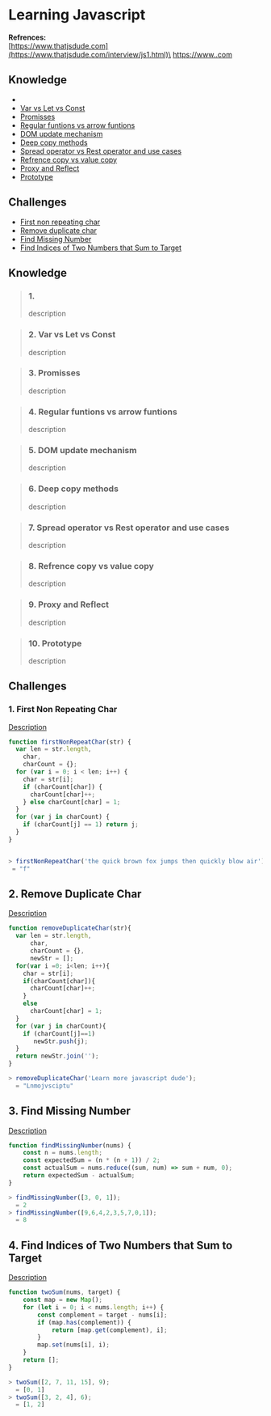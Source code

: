 # Learning Javascript
**Refrences:** \
[https://www.thatjsdude.com](https://www.thatjsdude.com/interview/js1.html)\
[https://www..com](https://www..com)

## Knowledge
- [](#1-)
- [Var vs Let vs Const](#2-var-vs-let-vs-const)
- [Promisses](#3-promisses)
- [Regular funtions vs arrow funtions](#4-regular-funtions-vs-arrow-funtions)
- [DOM update mechanism](#5-dom-update-mechanism)
- [Deep copy methods](#6-deep-copy-methods)
- [Spread operator vs Rest operator and use cases](#7-spread-operator-vs-rest-operator-and-use-cases)
- [Refrence copy vs value copy](#8-refrence-copy-vs-value-copy)
- [Proxy and Reflect](#9-proxy-and-reflect)
- [Prototype](#10-prototype)


## Challenges
- [First non repeating char](#1-first-non-repeating-char)
- [Remove duplicate char](#2-remove-duplicate-char)
- [Find Missing Number](#3-find-missing-number)
- [Find Indices of Two Numbers that Sum to Target](#4-find-indices-of-two-numbers-that-sum-to-target)

## Knowledge

> ### 1. 
> description

> ### 2. Var vs Let vs Const
> description

> ### 3. Promisses
> description

> ### 4. Regular funtions vs arrow funtions
> description

> ### 5. DOM update mechanism
> description

>### 6. Deep copy methods
> description

>### 7. Spread operator vs Rest operator and use cases
> description

>### 8. Refrence copy vs value copy
> description

>### 9. Proxy and Reflect
> description

>### 10. Prototype
> description

## Challenges

### 1. First Non Repeating Char
[Description](descriptions.md)
```js
function firstNonRepeatChar(str) {
  var len = str.length,
    char,
    charCount = {};
  for (var i = 0; i < len; i++) {
    char = str[i];
    if (charCount[char]) {
      charCount[char]++;
    } else charCount[char] = 1;
  }
  for (var j in charCount) {
    if (charCount[j] == 1) return j;
  }
}


> firstNonRepeatChar('the quick brown fox jumps then quickly blow air');
 = "f"
```


## 2. Remove Duplicate Char
[Description](descriptions.md)
```js
function removeDuplicateChar(str){
  var len = str.length,
      char,
      charCount = {},
      newStr = [];
  for(var i =0; i<len; i++){
    char = str[i];
    if(charCount[char]){
      charCount[char]++;
    }
    else
      charCount[char] = 1;
  }
  for (var j in charCount){
    if (charCount[j]==1)
       newStr.push(j);
  }
  return newStr.join('');
}

> removeDuplicateChar('Learn more javascript dude');
  = "Lnmojvsciptu"

```

## 3. Find Missing Number
[Description](descriptions.md)
```js
function findMissingNumber(nums) {
    const n = nums.length;
    const expectedSum = (n * (n + 1)) / 2;
    const actualSum = nums.reduce((sum, num) => sum + num, 0);
    return expectedSum - actualSum;
}

> findMissingNumber([3, 0, 1]);
  = 2
> findMissingNumber([9,6,4,2,3,5,7,0,1]);
  = 8
```


## 4. Find Indices of Two Numbers that Sum to Target 
[Description](descriptions.md)
```js
function twoSum(nums, target) {
    const map = new Map();
    for (let i = 0; i < nums.length; i++) {
        const complement = target - nums[i];
        if (map.has(complement)) {
            return [map.get(complement), i];
        }
        map.set(nums[i], i);
    }
    return [];
}

> twoSum([2, 7, 11, 15], 9);
  = [0, 1]
> twoSum([3, 2, 4], 6);
  = [1, 2]

```




